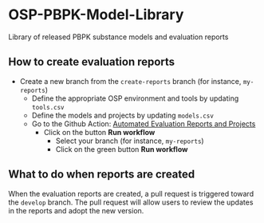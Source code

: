 # OSP-PBPK-Model-Library

Library of released PBPK substance models and evaluation reports

## How to create evaluation reports

- Create a new branch from the `create-reports` branch (for instance, `my-reports`)
  - Define the appropriate OSP environment and tools by updating `tools.csv`
  - Define the models and projects by updating `models.csv`
  - Go to the Github Action: [Automated Evaluation Reports and Projects](https://github.com/Open-Systems-Pharmacology/OSP-PBPK-Model-Library/actions/workflows/create-reports.yaml)
    - Click on the button __Run workflow__ 
      - Select your branch (for instance, `my-reports`)
      - Click on the green button __Run workflow__ 
  
## What to do when reports are created

When the evaluation reports are created, a pull request is triggered toward the `develop` branch.
The pull request will allow users to review the updates in the reports and adopt the new version.

